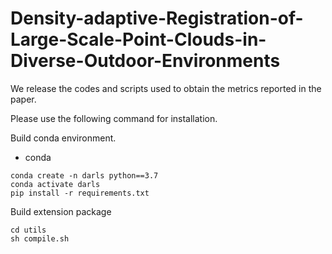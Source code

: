 # Density-adaptive-Registration-of-Large-Scale-Point-Clouds-in-Diverse-Outdoor-Environments

We release the codes and scripts used to obtain the metrics reported in the paper.

Please use the following command for installation.

Build conda environment.

- conda
```
conda create -n darls python==3.7
conda activate darls
pip install -r requirements.txt

```
Build extension package
```
cd utils
sh compile.sh
```


